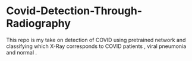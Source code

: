 # Covid-Detection-Through-Radiography
This repo is my take on detection of COVID using pretrained network and classifying which X-Ray  corresponds to  COVID patients , viral pneumonia and normal . 
